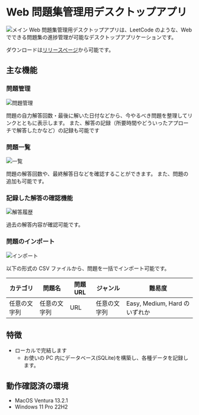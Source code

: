 # Web 問題集管理用デスクトップアプリ

![メイン](https://github.com/strt9973/web_workbook_management_app/assets/129295225/fe723da8-b2cd-4be1-baf4-d091aafdb6c7)
Web 問題集管理用デスクトップアプリは、LeetCode のような、Web でできる問題集の進捗管理が可能なデスクトップアプリケーションです。

ダウンロードは[リリースページ](https://github.com/strt9973/web_workbook_management_app/releases)から可能です。

## 主な機能

### 問題管理

![問題管理](https://github.com/strt9973/web_workbook_management_app/assets/129295225/1ce4fbe4-79fa-4144-9369-9d0460cf5d5a)

問題の自力解答回数・最後に解いた日付などから、今やるべき問題を整理してリンクとともに表示します。
また、解答の記録（所要時間やどういったアプローチで解答したかなど）の記録も可能です

### 問題一覧

![一覧](https://github.com/strt9973/web_workbook_management_app/assets/129295225/8bce1869-af35-4a69-ac94-ad1525b0ec47)

問題の解答回数や、最終解答日などを確認することができます。
また、問題の追加も可能です。

### 記録した解答の確認機能

![解答履歴](https://github.com/strt9973/web_workbook_management_app/assets/129295225/7f4a0ff7-88ae-462f-b93f-02ca083c8f91)

過去の解答内容が確認可能です。

### 問題のインポート

![インポート](https://github.com/strt9973/web_workbook_management_app/assets/129295225/5c4b1266-987e-4a88-8593-be63ca070260)

以下の形式の CSV ファイルから、問題を一括でインポート可能です。

| カテゴリ     | 問題名       | 問題 URL | ジャンル     | 難易度                        |
| ------------ | ------------ | -------- | ------------ | ----------------------------- |
| 任意の文字列 | 任意の文字列 | URL      | 任意の文字列 | Easy, Medium, Hard のいずれか |

## 特徴

- ローカルで完結します
  - お使いの PC 内にデータベース(SQLite)を構築し、各種データを記録します。

## 動作確認済の環境

- MacOS Ventura 13.2.1
- Windows 11 Pro 22H2
